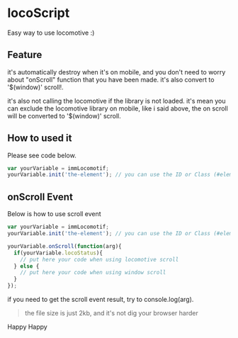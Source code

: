 # locoScript
Easy way to use locomotive :)

## Feature
it's automatically destroy when it's on mobile, and you don't need to worry about "onScroll" function that you have been made. it's also convert to '$(window)' scroll!.

it's also not calling the locomotive if the library is not loaded. it's mean you can exclude the locomotive library on mobile, like i said above, the on scroll will be converted to '$(window)' scroll.

## How to used it
Please see code below.

```javascript
var yourVariable = immLocomotif;
yourVariable.init('the-element'); // you can use the ID or Class (#element or .the-element)
```

## onScroll Event
Below is how to use scroll event

```javascript
var yourVariable = immLocomotif;
yourVariable.init('the-element'); // you can use the ID or Class (#element or .the-element)

yourVariable.onScroll(function(arg){
  if(yourVariable.locoStatus){
    // put here your code when using locomotive scroll
  } else {
    // put here your code when using window scroll
  }
});

```
if you need to get the scroll event result, try to console.log(arg).


> the file size is just 2kb, and it's not dig your browser harder

Happy Happy

